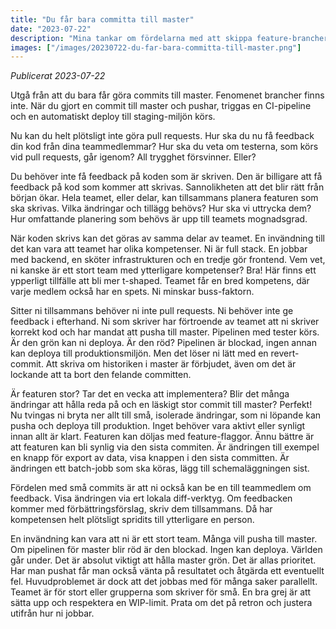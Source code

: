 ```yaml
---
title: "Du får bara committa till master"
date: "2023-07-22"
description: "Mina tankar om fördelarna med att skippa feature-brancher och bara committa till master."
images: ["/images/20230722-du-far-bara-committa-till-master.png"]
---
```


_Publicerat 2023-07-22_

Utgå från att du bara får göra commits till master. Fenomenet brancher finns inte. När du gjort en commit till master och pushar, triggas en CI-pipeline och en automatiskt deploy till staging-miljön körs.

Nu kan du helt plötsligt inte göra pull requests. Hur ska du nu få feedback din kod från dina teammedlemmar? Hur ska du veta om testerna, som körs vid pull requests, går igenom? All trygghet försvinner. Eller?

Du behöver inte få feedback på koden som är skriven. Den är billigare att få feedback på kod som kommer att skrivas. Sannolikheten att det blir rätt från början ökar. Hela teamet, eller delar, kan tillsammans planera featuren som ska skrivas. Vilka ändringar och tillägg behövs? Hur ska vi uttrycka dem? Hur omfattande planering som behövs är upp till teamets mognadsgrad.

När koden skrivs kan det göras av samma delar av teamet.  En invändning till det kan vara att teamet har olika kompetenser. Ni är full stack. En jobbar med backend, en sköter infrastrukturen och en tredje gör frontend. Vem vet, ni kanske är ett stort team med ytterligare kompetenser? Bra! Här finns ett ypperligt tillfälle att bli mer t-shaped. Teamet får en bred kompetens, där varje medlem också har en spets. Ni minskar buss-faktorn.

Sitter ni tillsammans behöver ni inte pull requests. Ni behöver inte ge feedback i efterhand. Ni som skriver har förtroende av teamet att ni skriver korrekt kod och har mandat att pusha till master. Pipelinen med tester körs. Är den grön kan ni deploya. Är den röd? Pipelinen är blockad, ingen annan kan deploya till produktionsmiljön. Men det löser ni lätt med en revert-commit. Att skriva om historiken i master är förbjudet, även om det är lockande att ta bort den felande committen.

Är featuren stor? Tar det en vecka att implementera? Blir det många ändringar att hålla reda på och en läskigt stor commit till master? Perfekt! Nu tvingas ni bryta ner allt till små, isolerade ändringar, som ni löpande kan pusha och deploya till produktion. Inget behöver vara aktivt eller synligt innan allt är klart. Featuren kan döljas med feature-flaggor. Ännu bättre är att featuren kan bli synlig via den sista commiten. Är ändringen till exempel en knapp för export av data, visa knappen i den sista committen. Är ändringen ett batch-jobb som ska köras, lägg till schemaläggningen sist.

Fördelen med små commits är att ni också kan be en till teammedlem om feedback. Visa ändringen via ert lokala diff-verktyg. Om feedbacken kommer med förbättringsförslag, skriv dem tillsammans. Då har kompetensen helt plötsligt spridits till ytterligare en person.

En invändning kan vara att ni är ett stort team. Många vill pusha till master. Om pipelinen för master blir röd är den blockad. Ingen kan deploya. Världen går under. Det är absolut viktigt att hålla master grön. Det är allas prioritet. Har man pushat får man också vänta på resultatet och åtgärda ett eventuellt fel. Huvudproblemet är dock att det jobbas med för många saker parallellt. Teamet är för stort eller grupperna som skriver för små. En bra grej är att sätta upp och respektera en WIP-limit. Prata om det på retron och justera utifrån hur ni jobbar.
